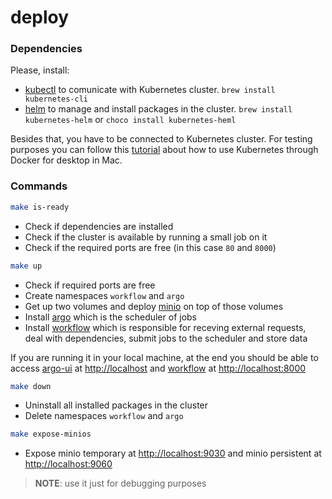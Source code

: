 # deploy

### Dependencies
Please, install:

- [kubectl](https://kubernetes.io/docs/tasks/tools/install-kubectl/#install-kubectl) to comunicate with Kubernetes cluster. `brew install kubernetes-cli`
- [helm](https://github.com/helm/helm) to manage and install packages in the cluster. `brew install kubernetes-helm` or `choco install kubernetes-heml`


Besides that, you have to be connected to Kubernetes cluster. For testing purposes you can follow this [tutorial](https://rominirani.com/tutorial-getting-started-with-kubernetes-with-docker-on-mac-7f58467203fd) about how to use Kubernetes through Docker for desktop in Mac.


### Commands

```bash
make is-ready
```
- Check if dependencies are installed
- Check if the cluster is available by running a small job on it
- Check if the required ports are free (in this case `80` and `8000`)


```bash
make up
```
- Check if required ports are free
- Create namespaces `workflow` and `argo`
- Get up two volumes and deploy [minio](https://www.minio.io/) on top of those volumes
- Install [argo](https://github.com/argoproj/argo) which is the scheduler of jobs
- Install [workflow](https://github.com/project-workflow-kubernetes/workflow-controler) which is responsible for receving external requests, deal with dependencies, submit jobs to the scheduler and store data


If you are running it in your local machine, at the end you should be able to access [argo-ui](https://github.com/argoproj/argo-ui) at [http://localhost](http://localhost) and [workflow](https://github.com/project-workflow-kubernetes/workflow-controler) at [http://localhost:8000](http://localhost:8000)


```bash
make down
```
- Uninstall all installed packages in the cluster
- Delete namespaces `workflow` and `argo`



```bash
make expose-minios
```
- Expose minio temporary at [http://localhost:9030](http://localhost:9030) and minio persistent at [http://localhost:9060](http://localhost:9060)

> **NOTE**: use it just for debugging purposes






